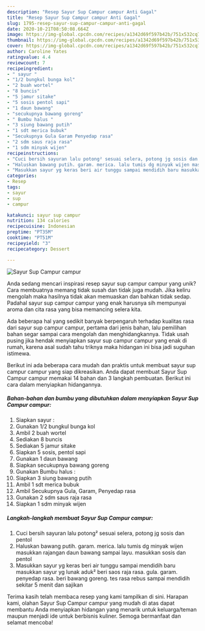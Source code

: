 ```yaml
---
description: "Resep Sayur Sup Campur campur Anti Gagal"
title: "Resep Sayur Sup Campur campur Anti Gagal"
slug: 1795-resep-sayur-sup-campur-campur-anti-gagal
date: 2020-10-21T08:50:08.664Z
image: https://img-global.cpcdn.com/recipes/a1342d69f597b42b/751x532cq70/sayur-sup-campur-campur-foto-resep-utama.jpg
thumbnail: https://img-global.cpcdn.com/recipes/a1342d69f597b42b/751x532cq70/sayur-sup-campur-campur-foto-resep-utama.jpg
cover: https://img-global.cpcdn.com/recipes/a1342d69f597b42b/751x532cq70/sayur-sup-campur-campur-foto-resep-utama.jpg
author: Caroline Yates
ratingvalue: 4.4
reviewcount: 7
recipeingredient:
- " sayur "
- "1/2 bungkul bunga kol"
- "2 buah wortel"
- "8 buncis"
- "5 jamur sitake"
- "5 sosis pentol sapi"
- "1 daun bawang"
- "secukupnya bawang goreng"
- " Bumbu halus "
- "3 siung bawang putih"
- "1 sdt merica bubuk"
- "Secukupnya Gula Garam Penyedap rasa"
- "2 sdm saus raja rasa"
- "1 sdm minyak wijen"
recipeinstructions:
- "Cuci bersih sayuran lalu potong² sesuai selera, potong jg sosis dan pentol"
- "Haluskan bawang putih. garam. merica. lalu tumis dg minyak wijen masukkan rajangan daun bawang sampai layu. masukkan sosis dan pentol"
- "Masukkan sayur yg keras beri air tunggu sampai mendidih baru masukkan sayur yg lunak aduk² beri saos raja rasa. gula. garam. penyedap rasa. beri bawang goreng. tes rasa rebus sampai mendidih sekitar 5 menit dan sajikan"
categories:
- Resep
tags:
- sayur
- sup
- campur

katakunci: sayur sup campur 
nutrition: 134 calories
recipecuisine: Indonesian
preptime: "PT35M"
cooktime: "PT51M"
recipeyield: "3"
recipecategory: Dessert

---
```



![Sayur Sup Campur campur](https://img-global.cpcdn.com/recipes/a1342d69f597b42b/751x532cq70/sayur-sup-campur-campur-foto-resep-utama.jpg)

Anda sedang mencari inspirasi resep sayur sup campur campur yang unik? Cara membuatnya memang tidak susah dan tidak juga mudah. Jika keliru mengolah maka hasilnya tidak akan memuaskan dan bahkan tidak sedap. Padahal sayur sup campur campur yang enak harusnya sih mempunyai aroma dan cita rasa yang bisa memancing selera kita.



Ada beberapa hal yang sedikit banyak berpengaruh terhadap kualitas rasa dari sayur sup campur campur, pertama dari jenis bahan, lalu pemilihan bahan segar sampai cara mengolah dan menghidangkannya. Tidak usah pusing jika hendak menyiapkan sayur sup campur campur yang enak di rumah, karena asal sudah tahu triknya maka hidangan ini bisa jadi suguhan istimewa.


Berikut ini ada beberapa cara mudah dan praktis untuk membuat sayur sup campur campur yang siap dikreasikan. Anda dapat membuat Sayur Sup Campur campur memakai 14 bahan dan 3 langkah pembuatan. Berikut ini cara dalam menyiapkan hidangannya.

<!--inarticleads1-->

##### Bahan-bahan dan bumbu yang dibutuhkan dalam menyiapkan Sayur Sup Campur campur:

1. Siapkan  sayur :
1. Gunakan 1/2 bungkul bunga kol
1. Ambil 2 buah wortel
1. Sediakan 8 buncis
1. Sediakan 5 jamur sitake
1. Siapkan 5 sosis, pentol sapi
1. Gunakan 1 daun bawang
1. Siapkan secukupnya bawang goreng
1. Gunakan  Bumbu halus :
1. Siapkan 3 siung bawang putih
1. Ambil 1 sdt merica bubuk
1. Ambil Secukupnya Gula, Garam, Penyedap rasa
1. Gunakan 2 sdm saus raja rasa
1. Siapkan 1 sdm minyak wijen




<!--inarticleads2-->

##### Langkah-langkah membuat Sayur Sup Campur campur:

1. Cuci bersih sayuran lalu potong² sesuai selera, potong jg sosis dan pentol
1. Haluskan bawang putih. garam. merica. lalu tumis dg minyak wijen masukkan rajangan daun bawang sampai layu. masukkan sosis dan pentol
1. Masukkan sayur yg keras beri air tunggu sampai mendidih baru masukkan sayur yg lunak aduk² beri saos raja rasa. gula. garam. penyedap rasa. beri bawang goreng. tes rasa rebus sampai mendidih sekitar 5 menit dan sajikan




Terima kasih telah membaca resep yang kami tampilkan di sini. Harapan kami, olahan Sayur Sup Campur campur yang mudah di atas dapat membantu Anda menyiapkan hidangan yang menarik untuk keluarga/teman maupun menjadi ide untuk berbisnis kuliner. Semoga bermanfaat dan selamat mencoba!
